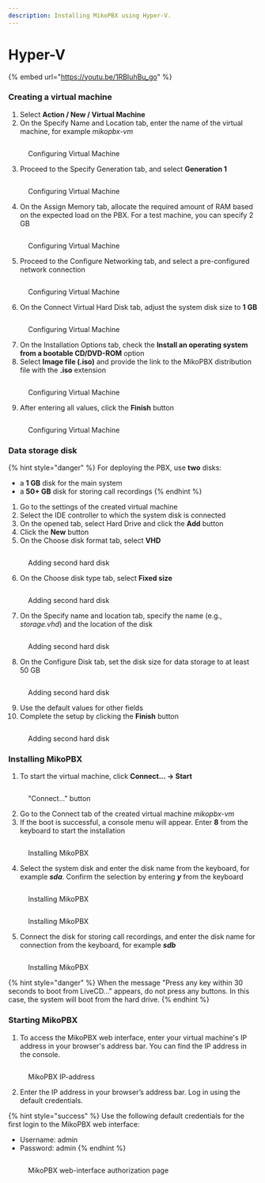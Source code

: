 ```yaml
---
description: Installing MikoPBX using Hyper-V.
---
```


# Hyper-V

{% embed url="https://youtu.be/1RBIuhBu_go" %}

### **Creating a virtual machine**

1. Select **Action / New / Virtual Machine**
2. On the Specify Name and Location tab, enter the name of the virtual machine, for example _mikopbx-vm_

<figure><img src="../../.gitbook/assets/MikoPBXHyperVInstallation_1.png" alt=""><figcaption><p>Configuring Virtual Machine</p></figcaption></figure>

3. Proceed to the Specify Generation tab, and select **Generation 1**

<figure><img src="../../.gitbook/assets/MikoPBXHyperVInstallation_2.png" alt=""><figcaption><p>Configuring Virtual Machine</p></figcaption></figure>

4. On the Assign Memory tab, allocate the required amount of RAM based on the expected load on the PBX. For a test machine, you can specify 2 GB

<figure><img src="../../.gitbook/assets/MikoPBXHyperVInstallation_3.png" alt=""><figcaption><p>Configuring Virtual Machine</p></figcaption></figure>

5. Proceed to the Configure Networking tab, and select a pre-configured network connection

<figure><img src="../../.gitbook/assets/MikoPBXHyperVInstallation_4.png" alt=""><figcaption><p>Configuring Virtual Machine</p></figcaption></figure>

6. On the Connect Virtual Hard Disk tab, adjust the system disk size to **1 GB**

<figure><img src="../../.gitbook/assets/MikoPBXHyperVInstallation_5.png" alt=""><figcaption><p>Configuring Virtual Machine</p></figcaption></figure>

7. On the Installation Options tab, check the **Install an operating system from a bootable CD/DVD-ROM** option
8. Select **Image file (.iso)** and provide the link to the MikoPBX distribution file with the **.iso** extension

<figure><img src="../../.gitbook/assets/MikoPBXHyperVInstallation_6.png" alt=""><figcaption><p>Configuring Virtual Machine</p></figcaption></figure>

9. After entering all values, click the **Finish** button

<figure><img src="../../.gitbook/assets/MikoPBXHyperVInstallation_7.png" alt=""><figcaption><p>Configuring Virtual Machine</p></figcaption></figure>

### **Data storage disk**

{% hint style="danger" %}
For deploying the PBX, use **two** disks:

* a **1 GB** disk for the main system
* a **50+ GB** disk for storing call recordings
{% endhint %}

1. Go to the settings of the created virtual machine
2. Select the IDE controller to which the system disk is connected
3. On the opened tab, select Hard Drive and click the **Add** button
4. Click the **New** button
5. On the Choose disk format tab, select **VHD**

<figure><img src="../../.gitbook/assets/MikoPBXHyperVInstallation_8.png" alt=""><figcaption><p>Adding second hard disk</p></figcaption></figure>

6. On the Choose disk type tab, select **Fixed size**

<figure><img src="../../.gitbook/assets/MikoPBXHyperVInstallation_9.png" alt=""><figcaption><p>Adding second hard disk</p></figcaption></figure>

7. On the Specify name and location tab, specify the name (e.g., _storage.vhd_) and the location of the disk

<figure><img src="../../.gitbook/assets/MikoPBXHyperVInstallation_10.png" alt=""><figcaption><p>Adding second hard disk</p></figcaption></figure>

8. On the Configure Disk tab, set the disk size for data storage to at least 50 GB

<figure><img src="../../.gitbook/assets/MikoPBXHyperVInstallation_11.png" alt=""><figcaption><p>Adding second hard disk</p></figcaption></figure>

9. Use the default values for other fields
10. Complete the setup by clicking the **Finish** button

<figure><img src="../../.gitbook/assets/MikoPBXHyperVInstallation_12.png" alt=""><figcaption><p>Adding second hard disk</p></figcaption></figure>

### **Installing MikoPBX**

1. To start the virtual machine, click **Connect... -> Start**

<figure><img src="../../.gitbook/assets/MikoPBXHyperVInstallation_13.png" alt=""><figcaption><p>"Connect..." button</p></figcaption></figure>

2. Go to the Connect tab of the created virtual machine _mikopbx-vm_
3. If the boot is successful, a console menu will appear. Enter **8** from the keyboard to start the installation

<figure><img src="../../.gitbook/assets/MikoPBXHyperVInstallation_14.png" alt=""><figcaption><p>Installing MikoPBX</p></figcaption></figure>

4. Select the system disk and enter the disk name from the keyboard, for example _**sda**_. Confirm the selection by entering _**y**_ from the keyboard

<figure><img src="../../.gitbook/assets/MikoPBXHyperVInstallation_15.png" alt=""><figcaption><p>Installing MikoPBX</p></figcaption></figure>

<figure><img src="../../.gitbook/assets/MikoPBXHyperVInstallation_16.png" alt=""><figcaption><p>Installing MikoPBX</p></figcaption></figure>

5. Connect the disk for storing call recordings, and enter the disk name for connection from the keyboard, for example _**sdb**_

<figure><img src="../../.gitbook/assets/MikoPBXHyperVInstallation_17.png" alt=""><figcaption><p>Installing MikoPBX</p></figcaption></figure>

{% hint style="danger" %}
When the message "Press any key within 30 seconds to boot from LiveCD..." appears, do not press any buttons. In this case, the system will boot from the hard drive.
{% endhint %}

### **Starting MikoPBX**

1. To access the MikoPBX web interface, enter your virtual machine's IP address in your browser's address bar. You can find the IP address in the console.

<figure><img src="../../.gitbook/assets/MikoPBXHyperVInstallation_18.png" alt=""><figcaption><p>MikoPBX IP-address</p></figcaption></figure>

2. Enter the IP address in your browser’s address bar. Log in using the default credentials.

{% hint style="success" %}
Use the following default credentials for the first login to the MikoPBX web interface:

* Username: admin
* Password: admin
{% endhint %}

<figure><img src="../../.gitbook/assets/MikoPBXHyperVInstallation_20.png" alt=""><figcaption><p>MikoPBX web-interface authorization page</p></figcaption></figure>
